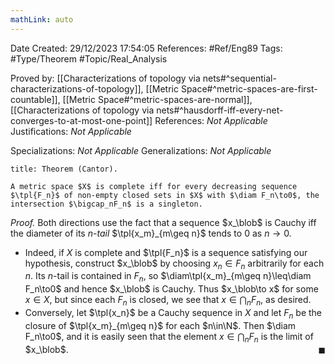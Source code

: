 ```yaml
---
mathLink: auto
---
```


<div class="topSpace"></div>

Date Created: 29/12/2023 17:54:05
References: #Ref/Eng89
Tags: #Type/Theorem #Topic/Real_Analysis

Proved by: [[Characterizations of topology via nets#^sequential-characterizations-of-topology]], [[Metric Space#^metric-spaces-are-first-countable]], [[Metric Space#^metric-spaces-are-normal]], [[Characterizations of topology via nets#^hausdorff-iff-every-net-converges-to-at-most-one-point]]
References: <i>Not Applicable</i>
Justifications: <i>Not Applicable</i>

Specializations: <i>Not Applicable</i>
Generalizations: <i>Not Applicable</i>

``` ad-Theorem
title: Theorem (Cantor).

A metric space $X$ is complete iff for every decreasing sequence $\tpl{F_n}$ of non-empty closed sets in $X$ with $\diam F_n\to0$, the intersection $\bigcap_nF_n$ is a singleton.

```

<i>Proof.</i> Both directions use the fact that a sequence $x_\blob$ is Cauchy iff the diameter of its <i>$n$-tail</i> $\tpl{x_m}_{m\geq n}$ tends to $0$ as $n\to0$.
* Indeed, if $X$ is complete and $\tpl{F_n}$ is a sequence satisfying our hypothesis, construct $x_\blob$ by choosing $x_n\in F_n$ arbitrarily for each $n$. Its $n$-tail is contained in $F_n$, so $\diam\tpl{x_m}_{m\geq n}\leq\diam F_n\to0$ and hence $x_\blob$ is Cauchy. Thus $x_\blob\to x$ for some $x\in X$, but since each $F_n$ is closed, we see that $x\in\bigcap_nF_n$, as desired.
* Conversely, let $\tpl{x_n}$ be a Cauchy sequence in $X$ and let $F_n$ be the closure of $\tpl{x_m}_{m\geq n}$ for each $n\in\N$. Then $\diam F_n\to0$, and it is easily seen that the element $x\in\bigcap_nF_n$ is the limit of $x_\blob$.<span style="float:right;">$\blacksquare$</span>

